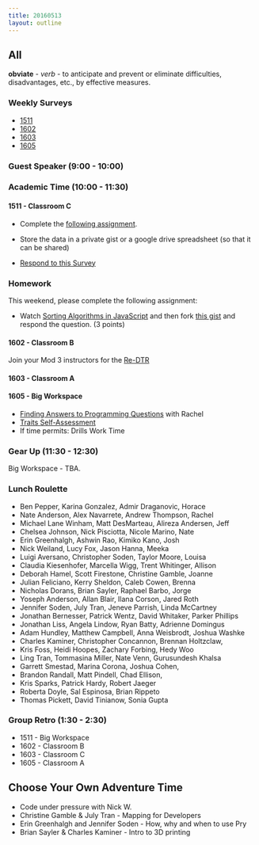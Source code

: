 ```yaml
---
title: 20160513
layout: outline
---
```

## All


**obviate** - _verb_ - to anticipate and prevent or eliminate difficulties,
disadvantages, etc., by effective measures.

### Weekly Surveys

* [1511](https://docs.google.com/forms/d/1CzQO0p2ZbAcdWmD9Rk5m0nLvR4DwRSK5g3jlepcIC4o/viewform)
* [1602](https://docs.google.com/forms/d/1ePkZO9Fchf12CJjBhhnrK9vhEudNPVVDkb0Xvdv65IM/viewform)
* [1603](https://docs.google.com/forms/d/1-mAcUDRf6IT9rdb9QslXn9G_sZR6yPEEF2YE3H-U0B0/viewform)
* [1605](http://goo.gl/forms/SkTo2i6VM6)

### Guest Speaker (9:00 - 10:00)

### Academic Time (10:00 - 11:30)

#### 1511 - Classroom C

- Complete the [following assignment](https://github.com/turingschool/lesson_plans/blob/master/ruby_04-apis_and_scalability/job-hunting-assignment.markdown).

- Store the data in a private gist or a google drive spreadsheet (so that it can be shared)

- [Respond to this Survey](http://goo.gl/forms/mXUP04Paob)

### Homework

This weekend, please complete the following assignment:

- Watch [Sorting Algorithms in JavaScript](https://www.youtube.com/watch?v=uRyqlhjXYQI) and then fork [this gist][sort] and respond the question. (3 points)

[sort]: https://gist.github.com/stevekinney/9e9cfeb225c8133fda73


#### 1602 - Classroom B

Join your Mod 3 instructors for the [Re-DTR](https://github.com/turingschool/lesson_plans/blob/master/ruby_03-professional_rails_applications/re-dtr.md)

#### 1603 - Classroom A

#### 1605 - Big Workspace

* [Finding Answers to Programming Questions](https://github.com/turingschool/lesson_plans/blob/master/ruby_01-object_oriented_programming_with_ruby/finding_answers_to_programming_questions.markdown) with Rachel
* [Traits Self-Assessment](https://docs.google.com/a/casimircreative.com/forms/d/1mpvN12nKOCuk5lO2yO7GL9Lh9UCE0M6J7iKLY5gONSs/viewform)
* If time permits: Drills Work Time

### Gear Up (11:30 - 12:30)

Big Workspace - TBA.

### Lunch Roulette

* Ben Pepper, Karina Gonzalez, Admir Draganovic, Horace
* Nate Anderson, Alex Navarrete, Andrew Thompson, Rachel
* Michael Lane Winham, Matt DesMarteau, Alireza Andersen, Jeff
* Chelsea Johnson, Nick Pisciotta, Nicole Marino, Nate
* Erin Greenhalgh, Ashwin Rao, Kimiko Kano, Josh
* Nick Weiland, Lucy Fox, Jason Hanna, Meeka
* Luigi Aversano, Christopher Soden, Taylor Moore, Louisa
* Claudia Kiesenhofer, Marcella Wigg, Trent Whitinger, Allison
* Deborah Hamel, Scott Firestone, Christine Gamble, Joanne
* Julian Feliciano, Kerry Sheldon, Caleb Cowen, Brenna
* Nicholas Dorans, Brian Sayler, Raphael Barbo, Jorge
* Yoseph Anderson, Allan Blair, Ilana Corson, Jared Roth
* Jennifer Soden, July Tran, Jeneve Parrish, Linda McCartney
* Jonathan Bernesser, Patrick Wentz, David Whitaker, Parker Phillips
* Jonathan Liss, Angela Lindow, Ryan Batty, Adrienne Domingus
* Adam Hundley, Matthew Campbell, Anna Weisbrodt, Joshua Washke
* Charles Kaminer, Christopher Concannon, Brennan Holtzclaw,
* Kris Foss, Heidi Hoopes, Zachary Forbing, Hedy Woo
* Ling Tran, Tommasina Miller, Nate Venn, Gurusundesh Khalsa
* Garrett Smestad, Marina Corona, Joshua Cohen,
* Brandon Randall, Matt Pindell, Chad Ellison,
* Kris Sparks, Patrick Hardy, Robert Jaeger
* Roberta Doyle, Sal Espinosa, Brian Rippeto
* Thomas Pickett, David Tinianow, Sonia Gupta

### Group Retro (1:30 - 2:30)

* 1511 - Big Workspace
* 1602 - Classroom B
* 1603 - Classroom C
* 1605 - Classroom A

## Choose Your Own Adventure Time

* Code under pressure with Nick W.
* Christine Gamble & July Tran - Mapping for Developers
* Erin Greenhalgh and Jennifer Soden - How, why and when to use Pry
* Brian Sayler & Charles Kaminer - Intro to 3D printing
